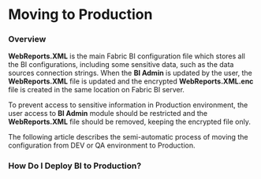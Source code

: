 # Moving to Production

### Overview

**WebReports.XML** is the main Fabric BI configuration file which stores all the BI configurations, including  some sensitive data, such as the data sources connection strings. When the **BI Admin** is updated by the user, the **WebReports.XML** file is updated and the encrypted **WebReports.XML.enc** file is created in the same location on Fabric BI server.

To prevent access to sensitive information in Production environment, the user access to **BI Admin** module should be restricted and the **WebReports.XML** file should be removed, keeping the encrypted file only.

The following article describes the semi-automatic process of moving the configuration from DEV or QA environment to Production.

### How Do I Deploy BI to Production?



